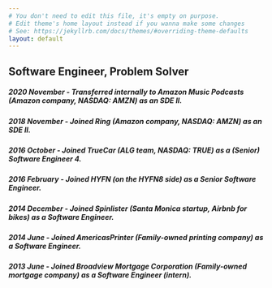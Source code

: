 ```yaml
---
# You don't need to edit this file, it's empty on purpose.
# Edit theme's home layout instead if you wanna make some changes
# See: https://jekyllrb.com/docs/themes/#overriding-theme-defaults
layout: default
---
```


<title>Software Engineer</title>

## Software Engineer, Problem Solver

##### 2020 November - Transferred internally to Amazon Music Podcasts (Amazon company, NASDAQ: AMZN) as an SDE II.

##### 2018 November - Joined Ring (Amazon company, NASDAQ: AMZN) as an SDE II.

##### 2016 October - Joined TrueCar (ALG team, NASDAQ: TRUE) as a (Senior) Software Engineer 4.

##### 2016 February - Joined HYFN (on the HYFN8 side) as a Senior Software Engineer.

##### 2014 December - Joined Spinlister (Santa Monica startup, Airbnb for bikes) as a Software Engineer.

##### 2014 June - Joined AmericasPrinter (Family-owned printing company) as a Software Engineer.

##### 2013 June - Joined Broadview Mortgage Corporation (Family-owned mortgage company) as a Software Engineer (intern).
